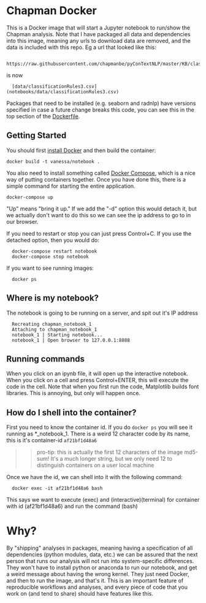 # Chapman Docker

This is a Docker image that will start a Jupyter notebook to run/show the Chapman analysis. Note that I have packaged all data and dependencies into this image, meaning any urls to download data are removed, and the data is included with this repo. Eg a url that looked like this:

      https://raw.githubusercontent.com/chapmanbe/pyConTextNLP/master/KB/classificationRules3.csv

is now

      [data/classificationRules3.csv](notebooks/data/classificationRules3.csv)


Packages that need to be installed (e.g. seaborn and radnlp) have versions specified in case a future change breaks this code, you can see this in the top section of the [Dockerfile](Dockerfile).


## Getting Started
You should first [install Docker](https://docs.docker.com/engine/installation/) and then build the container:

    docker build -t vanessa/notebook .

You also need to install something called [Docker Compose](https://docs.docker.com/compose/install/), which is a nice way of putting containers together. Once you have done this, there is a simple command for starting the entire application.

    docker-compose up

"Up" means "bring it up." If we add the "-d" option this would detach it, but we actually don't want to do this so we can see the ip address to go to in our browser. 

If you need to restart or stop you can just press Control+C. If you use the detached option, then you would do:

      docker-compose restart notebook
      docker-compose stop notebook

If you want to see running images:

      docker ps

## Where is my notebook?

The notebook is going to be running on a server, and spit out it's IP address

      Recreating chapman_notebook_1
      Attaching to chapman_notebook_1
      notebook_1 | Starting notebook...
      notebook_1 | Open browser to 127.0.0.1:8888

## Running commands
When you click on an ipynb file, it will open up the interactive notebook. When you click on a cell and press Control+ENTER, this will execute the code in the cell. Note that when you first run the code, Matplotlib builds font libraries. This is annoying, but only will happen once.


## How do I shell into the container?
First you need to know the container id. If you do `docker ps` you will see it running as *_notebook_1. There is a weird 12 character code by its name, this is it's container-id `af21bf1d48a6` 

>> pro-tip: this is actually the first 12 characters of the image md5-sum! It's a much longer string, but we only need 12 to distinguish containers on a user local machine

Once we have the id, we can shell into it with the following command:

      docker exec -it af21bf1d48a6 bash

This says we want to execute (exec) and (interactive)(terminal) for container with id (af21bf1d48a6) and run the command (bash)


# Why?
By "shipping" analyses in packages, meaning having a specification of all dependencies (python modules, data, etc.) we can be assured that the next person that runs our analysis will not run into system-specific differences. They won't have to install python or anaconda to run our notebook, and get a weird message about having the wrong kernel. They just need Docker, and then to run the image, and that's it. This is an important feature of reproducible workflows and analyses, and every piece of code that you work on (and tend to share) should have features like this.
